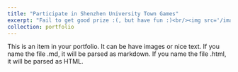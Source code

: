 ```yaml
---
title: "Participate in Shenzhen University Town Games"
excerpt: "Fail to get good prize :(, but have fun :)<br/><img src='/images/table_tennis_champion3.png'>"
collection: portfolio
---
```


This is an item in your portfolio. It can be have images or nice text. If you name the file .md, it will be parsed as markdown. If you name the file .html, it will be parsed as HTML. 

